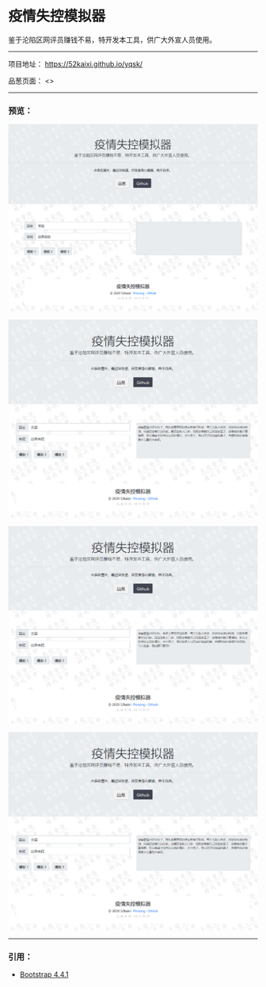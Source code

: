 # 疫情失控模拟器



鉴于沦陷区网评员赚钱不易，特开发本工具，供广大外宣人员使用。



---



项目地址： <https://52kaixi.github.io/yqsk/>

品葱页面： <>



---



### 预览：

![预览](https://github.com/52kaixi/yqsk/blob/master/images/preview.png)

![预览](https://github.com/52kaixi/yqsk/blob/master/images/preview1.png)

![预览](https://github.com/52kaixi/yqsk/blob/master/images/preview2.png)

![预览](https://github.com/52kaixi/yqsk/blob/master/images/preview3.png)



---



### 引用：

- [Bootstrap 4.4.1](https://getbootstrap.com/)
